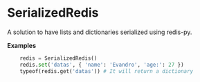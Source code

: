# SerializedRedis
A solution to have lists and dictionaries serialized using redis-py.

**Examples**
```python
    redis = SerializedRedis()
    redis.set('datas', { 'name': 'Evandro', 'age:': 27 })
    typeof(redis.get('datas')) # It will return a dictionary
```